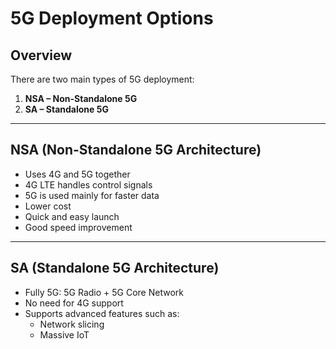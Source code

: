 # 5G Deployment Options

## Overview

There are two main types of 5G deployment:

1. **NSA – Non-Standalone 5G**
2. **SA – Standalone 5G**

---

## NSA (Non-Standalone 5G Architecture)

- Uses 4G and 5G together  
- 4G LTE handles control signals  
- 5G is used mainly for faster data  
- Lower cost  
- Quick and easy launch  
- Good speed improvement

---

## SA (Standalone 5G Architecture)

- Fully 5G: 5G Radio + 5G Core Network  
- No need for 4G support  
- Supports advanced features such as:
  - Network slicing  
  - Massive IoT
